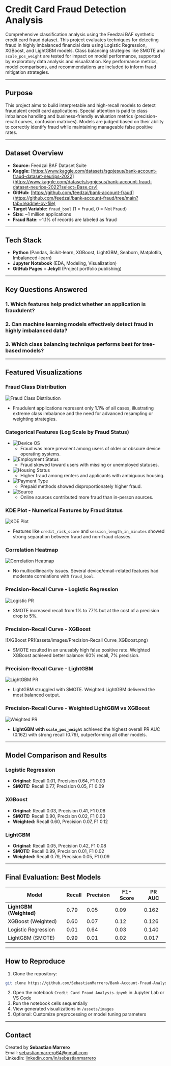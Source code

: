 
# Credit Card Fraud Detection Analysis

Comprehensive classification analysis using the Feedzai BAF synthetic credit card fraud dataset. This project evaluates techniques for detecting fraud in highly imbalanced financial data using Logistic Regression, XGBoost, and LightGBM models. Class balancing strategies like SMOTE and `scale_pos_weight` are tested for impact on model performance, supported by exploratory data analysis and visualization. Key performance metrics, model comparisons, and recommendations are included to inform fraud mitigation strategies.

---

## Purpose

This project aims to build interpretable and high-recall models to detect fraudulent credit card applications. Special attention is paid to class imbalance handling and business-friendly evaluation metrics (precision-recall curves, confusion matrices). Models are judged based on their ability to correctly identify fraud while maintaining manageable false positive rates.

---

## Dataset Overview

- **Source:** Feedzai BAF Dataset Suite
- **Kaggle:** [https://www.kaggle.com/datasets/sgpjesus/bank-account-fraud-dataset-neurips-2022](https://www.kaggle.com/datasets/sgpjesus/bank-account-fraud-dataset-neurips-2022?select=Base.csv)
- **GitHub:** [https://github.com/feedzai/bank-account-fraud](https://github.com/feedzai/bank-account-fraud/tree/main?tab=readme-ov-file)
- **Target Variable:** `fraud_bool` (1 = Fraud, 0 = Not Fraud)
- **Size:** ~1 million applications
- **Fraud Rate:** ~1.1% of records are labeled as fraud

---

## Tech Stack

- **Python** (Pandas, Scikit-learn, XGBoost, LightGBM, Seaborn, Matplotlib, Imbalanced-learn)
- **Jupyter Notebook** (EDA, Modeling, Visualization)
- **GitHub Pages + Jekyll** (Project portfolio publishing)

---

## Key Questions Answered

### 1. Which features help predict whether an application is fraudulent?
### 2. Can machine learning models effectively detect fraud in highly imbalanced data?
### 3. Which class balancing technique performs best for tree-based models?

---

## Featured Visualizations

### Fraud Class Distribution
![Fraud Class Distribution](assets/images/FraudClassDistribution.png)
- Fraudulent applications represent only **1.1%** of all cases, illustrating extreme class imbalance and the need for advanced resampling or weighting strategies.

### Categorical Features (Log Scale by Fraud Status)
- ![Device OS](assets/images/Categorical_feature_distribution_by_device_os.png)  
  - Fraud was more prevalent among users of older or obscure device operating systems.
- ![Employment Status](assets/images/Categorical_feature_distribution_by_employment_status.png)  
  - Fraud skewed toward users with missing or unemployed statuses.
- ![Housing Status](assets/images/Categorical_feature_distribution_by_housing_status.png)  
  - Higher fraud among renters and applicants with ambiguous housing.
- ![Payment Type](assets/images/Categorical_feature_distribution_by_payment_type.png)  
  - Prepaid methods showed disproportionately higher fraud.
- ![Source](assets/images/Categorical_feature_distribution_by_source.png)  
  - Online sources contributed more fraud than in-person sources.

### KDE Plot - Numerical Features by Fraud Status
![KDE Plot](assets/images/kde_plot_numerical_features_class_status.png)
- Features like `credit_risk_score` and `session_length_in_minutes` showed strong separation between fraud and non-fraud classes.

### Correlation Heatmap
![Correlation Heatmap](assets/images/Correlation_Heatmap.png)
- No multicollinearity issues. Several device/email-related features had moderate correlations with `fraud_bool`.

### Precision-Recall Curve - Logistic Regression
![Logistic PR](assets/images/Precision-Recall_Curve_LR.png)
- SMOTE increased recall from 1% to 77% but at the cost of a precision drop to 5%.

### Precision-Recall Curve - XGBoost
![XGBoost PR](assets/images/Precision-Recall Curve_XGBoost.png)
- SMOTE resulted in an unusably high false positive rate. Weighted XGBoost achieved better balance: 60% recall, 7% precision.

### Precision-Recall Curve - LightGBM
![LightGBM PR](assets/images/LightGBM_PR_Curve.png)
- LightGBM struggled with SMOTE. Weighted LightGBM delivered the most balanced output.

### Precision-Recall Curve - Weighted LightGBM vs XGBoost
![Weighted PR](assets/images/Weighted_PR_Curve.png)
- **LightGBM with `scale_pos_weight`** achieved the highest overall PR AUC (0.162) with strong recall (0.79), outperforming all other models.

---

## Model Comparison and Results

### Logistic Regression
- **Original:** Recall 0.01, Precision 0.64, F1 0.03
- **SMOTE:** Recall 0.77, Precision 0.05, F1 0.09

### XGBoost
- **Original:** Recall 0.03, Precision 0.41, F1 0.06
- **SMOTE:** Recall 0.90, Precision 0.02, F1 0.03
- **Weighted:** Recall 0.60, Precision 0.07, F1 0.12

### LightGBM
- **Original:** Recall 0.05, Precision 0.42, F1 0.08
- **SMOTE:** Recall 0.99, Precision 0.01, F1 0.02
- **Weighted:** Recall 0.79, Precision 0.05, F1 0.09

---

## Final Evaluation: Best Models

| Model                   | Recall | Precision | F1-Score | PR AUC |
|------------------------|--------|-----------|----------|--------|
| **LightGBM (Weighted)** | 0.79   | 0.05      | 0.09     | 0.162  |
| XGBoost (Weighted)      | 0.60   | 0.07      | 0.12     | 0.126  |
| Logistic Regression     | 0.01   | 0.64      | 0.03     | 0.140  |
| LightGBM (SMOTE)        | 0.99   | 0.01      | 0.02     | 0.017  |

---

## How to Reproduce

1. Clone the repository:
```bash
git clone https://github.com/SebastianMarrero/Bank-Account-Fraud-Analysis.git
```
2. Open the notebook `Credit Card Fraud Analysis.ipynb` in Jupyter Lab or VS Code  
3. Run the notebook cells sequentially  
4. View generated visualizations in `/assets/images`  
5. Optional: Customize preprocessing or model tuning parameters

---

## Contact

Created by **Sebastian Marrero**  
Email: sebastianmarrero64@gmail.com  
LinkedIn: [linkedin.com/in/sebastianmarrero](https://linkedin.com/in/sebastianmarrero)
